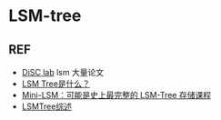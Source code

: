 
# LSM-tree




## REF
- [DiSC lab](https://disc.bu.edu/publications) lsm 大量论文
- [LSM Tree是什么？](https://www.zhihu.com/question/446544471/answer/3048704390)
- [Mini-LSM：可能是史上最完整的 LSM-Tree 存储课程](https://zhuanlan.zhihu.com/p/680608573) 
- [LSMTree综述](https://loopjump.com/pr-lsmtree-survey/)